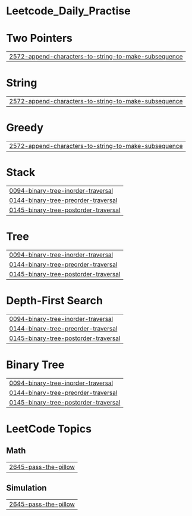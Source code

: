# Leetcode_Daily_Practise


# Two Pointers
|  |
| ------- |
| [2572-append-characters-to-string-to-make-subsequence](https://github.com/kyrios12/Leetcode_Daily_Practise/tree/master/2572-append-characters-to-string-to-make-subsequence) |
# String
|  |
| ------- |
| [2572-append-characters-to-string-to-make-subsequence](https://github.com/kyrios12/Leetcode_Daily_Practise/tree/master/2572-append-characters-to-string-to-make-subsequence) |
# Greedy
|  |
| ------- |
| [2572-append-characters-to-string-to-make-subsequence](https://github.com/kyrios12/Leetcode_Daily_Practise/tree/master/2572-append-characters-to-string-to-make-subsequence) |
# Stack
|  |
| ------- |
| [0094-binary-tree-inorder-traversal](https://github.com/kyrios12/Leetcode_Daily_Practise/tree/master/0094-binary-tree-inorder-traversal) |
| [0144-binary-tree-preorder-traversal](https://github.com/kyrios12/Leetcode_Daily_Practise/tree/master/0144-binary-tree-preorder-traversal) |
| [0145-binary-tree-postorder-traversal](https://github.com/kyrios12/Leetcode_Daily_Practise/tree/master/0145-binary-tree-postorder-traversal) |
# Tree
|  |
| ------- |
| [0094-binary-tree-inorder-traversal](https://github.com/kyrios12/Leetcode_Daily_Practise/tree/master/0094-binary-tree-inorder-traversal) |
| [0144-binary-tree-preorder-traversal](https://github.com/kyrios12/Leetcode_Daily_Practise/tree/master/0144-binary-tree-preorder-traversal) |
| [0145-binary-tree-postorder-traversal](https://github.com/kyrios12/Leetcode_Daily_Practise/tree/master/0145-binary-tree-postorder-traversal) |
# Depth-First Search
|  |
| ------- |
| [0094-binary-tree-inorder-traversal](https://github.com/kyrios12/Leetcode_Daily_Practise/tree/master/0094-binary-tree-inorder-traversal) |
| [0144-binary-tree-preorder-traversal](https://github.com/kyrios12/Leetcode_Daily_Practise/tree/master/0144-binary-tree-preorder-traversal) |
| [0145-binary-tree-postorder-traversal](https://github.com/kyrios12/Leetcode_Daily_Practise/tree/master/0145-binary-tree-postorder-traversal) |
# Binary Tree
|  |
| ------- |
| [0094-binary-tree-inorder-traversal](https://github.com/kyrios12/Leetcode_Daily_Practise/tree/master/0094-binary-tree-inorder-traversal) |
| [0144-binary-tree-preorder-traversal](https://github.com/kyrios12/Leetcode_Daily_Practise/tree/master/0144-binary-tree-preorder-traversal) |
| [0145-binary-tree-postorder-traversal](https://github.com/kyrios12/Leetcode_Daily_Practise/tree/master/0145-binary-tree-postorder-traversal) |
<!---LeetCode Topics Start-->
# LeetCode Topics
## Math
|  |
| ------- |
| [2645-pass-the-pillow](https://github.com/kyrios12/Leetcode_Daily_Practise/tree/master/2645-pass-the-pillow) |
## Simulation
|  |
| ------- |
| [2645-pass-the-pillow](https://github.com/kyrios12/Leetcode_Daily_Practise/tree/master/2645-pass-the-pillow) |
<!---LeetCode Topics End-->